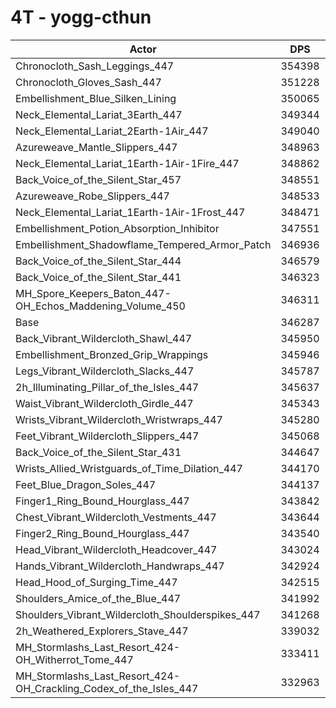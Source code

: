# 4T - yogg-cthun
| Actor | DPS | Increase |
|---|:---:|:---:|
|Chronocloth_Sash_Leggings_447|354398|2.34%|
|Chronocloth_Gloves_Sash_447|351228|1.43%|
|Embellishment_Blue_Silken_Lining|350065|1.09%|
|Neck_Elemental_Lariat_3Earth_447|349344|0.88%|
|Neck_Elemental_Lariat_2Earth-1Air_447|349040|0.79%|
|Azureweave_Mantle_Slippers_447|348963|0.77%|
|Neck_Elemental_Lariat_1Earth-1Air-1Fire_447|348862|0.74%|
|Back_Voice_of_the_Silent_Star_457|348551|0.65%|
|Azureweave_Robe_Slippers_447|348533|0.65%|
|Neck_Elemental_Lariat_1Earth-1Air-1Frost_447|348471|0.63%|
|Embellishment_Potion_Absorption_Inhibitor|347551|0.37%|
|Embellishment_Shadowflame_Tempered_Armor_Patch|346936|0.19%|
|Back_Voice_of_the_Silent_Star_444|346579|0.08%|
|Back_Voice_of_the_Silent_Star_441|346323|0.01%|
|MH_Spore_Keepers_Baton_447-OH_Echos_Maddening_Volume_450|346311|0.01%|
|Base|346287|0.00%|
|Back_Vibrant_Wildercloth_Shawl_447|345950|-0.10%|
|Embellishment_Bronzed_Grip_Wrappings|345946|-0.10%|
|Legs_Vibrant_Wildercloth_Slacks_447|345787|-0.14%|
|2h_Illuminating_Pillar_of_the_Isles_447|345637|-0.19%|
|Waist_Vibrant_Wildercloth_Girdle_447|345343|-0.27%|
|Wrists_Vibrant_Wildercloth_Wristwraps_447|345280|-0.29%|
|Feet_Vibrant_Wildercloth_Slippers_447|345068|-0.35%|
|Back_Voice_of_the_Silent_Star_431|344647|-0.47%|
|Wrists_Allied_Wristguards_of_Time_Dilation_447|344170|-0.61%|
|Feet_Blue_Dragon_Soles_447|344137|-0.62%|
|Finger1_Ring_Bound_Hourglass_447|343842|-0.71%|
|Chest_Vibrant_Wildercloth_Vestments_447|343644|-0.76%|
|Finger2_Ring_Bound_Hourglass_447|343540|-0.79%|
|Head_Vibrant_Wildercloth_Headcover_447|343024|-0.94%|
|Hands_Vibrant_Wildercloth_Handwraps_447|342924|-0.97%|
|Head_Hood_of_Surging_Time_447|342515|-1.09%|
|Shoulders_Amice_of_the_Blue_447|341992|-1.24%|
|Shoulders_Vibrant_Wildercloth_Shoulderspikes_447|341268|-1.45%|
|2h_Weathered_Explorers_Stave_447|339032|-2.10%|
|MH_Stormlashs_Last_Resort_424-OH_Witherrot_Tome_447|333411|-3.72%|
|MH_Stormlashs_Last_Resort_424-OH_Crackling_Codex_of_the_Isles_447|332963|-3.85%|
